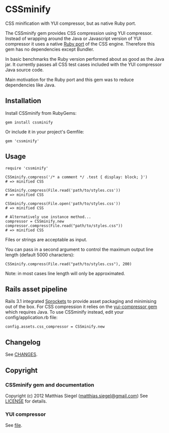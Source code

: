 # CSSminify
CSS minification with YUI compressor, but as native Ruby port.

The CSSminify gem provides CSS compression using YUI compressor. Instead of wrapping around the Java or Javascript version of YUI compressor it uses a native [Ruby port](https://github.com/matthiassiegel/cssmin) of the CSS engine. Therefore this gem has no dependencies except Bundler.

In basic benchmarks the Ruby version performed about as good as the Java jar. It currently passes all CSS test cases included with the YUI compressor Java source code.

Main motivation for the Ruby port and this gem was to reduce dependencies like Java.

## Installation
Install CSSminify from RubyGems:

    gem install cssminify

Or include it in your project's Gemfile:

    gem 'cssminify'

## Usage

    require 'cssminify'
    
    CSSminify.compress('/* a comment */ .test { display: block; }')
    # => minified CSS
    
    CSSminify.compress(File.read('path/to/styles.css'))
    # => minified CSS
    
    CSSminify.compress(File.open('path/to/styles.css'))
    # => minified CSS
    
    # Alternatively use instance method...
    compressor = CSSminify.new
    compressor.compress(File.read("path/to/styles.css"))
    # => minified CSS

Files or strings are acceptable as input.

You can pass in a second argument to control the maximum output line length (default 5000 characters):

    CSSminify.compress(File.read("path/to/styles.css"), 200)

Note: in most cases line length will only be approximated.

## Rails asset pipeline
Rails 3.1 integrated [Sprockets](https://github.com/sstephenson/sprockets) to provide asset packaging and minimising out of the box. For CSS compression it relies on the [yui-compressor gem](https://github.com/sstephenson/ruby-yui-compressor) which requires Java. To use CSSminify instead, edit your config/application.rb file:

    config.assets.css_compressor = CSSminify.new

## Changelog
See [CHANGES](https://github.com/matthiassiegel/cssminify/blob/master/CHANGES.md).

## Copyright

### CSSminify gem and documentation
Copyright (c) 2012 Matthias Siegel (matthias.siegel@gmail.com)
See [LICENSE](https://github.com/matthiassiegel/cssminify/blob/master/LICENSE.md) for details.

### YUI compressor
See [file](https://github.com/matthiassiegel/cssminify/blob/master/lib/cssminify/cssmin.rb).